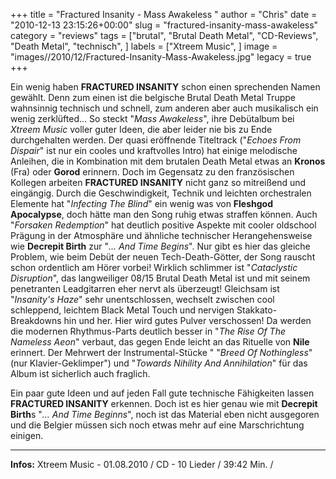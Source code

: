 +++
title = "Fractured Insanity - Mass Awakeless "
author = "Chris"
date = "2010-12-13 23:15:26+00:00"
slug = "fractured-insanity-mass-awakeless"
category = "reviews"
tags = ["brutal", "Brutal Death Metal", "CD-Reviews", "Death Metal", "technisch", ]
labels = ["Xtreem Music", ]
image = "images//2010/12/Fractured-Insanity-Mass-Awakeless.jpg"
legacy = true
+++

Ein wenig haben **FRACTURED INSANITY** schon einen sprechenden Namen gewählt. Denn zum einen ist die belgische Brutal Death Metal Truppe wahnsinnig technisch und schnell, zum anderen aber auch musikalisch ein wenig zerklüfted... So steckt "_Mass Awakeless_", ihre Debütalbum bei _Xtreem Music_ voller guter Ideen, die aber leider nie bis zu Ende durchgehalten werden. Der quasi eröffnende Titeltrack ("_Echoes From Dispair_" ist nur ein cooles und kraftvolles Intro) hat einige melodische Anleihen, die in Kombination mit dem brutalen Death Metal etwas an **Kronos** (Fra) oder **Gorod** erinnern. Doch im Gegensatz zu den französischen Kollegen arbeiten **FRACTURED INSANITY** nicht ganz so mitreißend und eingängig. Durch die Geschwindigkeit, Technik und leichten orchestralen Elemente hat "_Infecting The Blind_" ein wenig was von **Fleshgod Apocalypse**, doch hätte man den Song ruhig etwas straffen können. Auch "_Forsaken Redemption_" hat deutlich positive Aspekte mit cooler oldschool Prägung in der Atmosphäre und ähnliche technischer Herangehensweise wie **Decrepit Birth** zur "_... And Time Begins_". Nur gibt es hier das gleiche Problem, wie beim Debüt der neuen Tech-Death-Götter, der Song rauscht schon ordentlich am Hörer vorbei!
Wirklich schlimmer ist "_Cataclystic Disruption_", das langweiliger 08/15 Brutal Death Metal ist und mit seinem penetranten Leadgitarren eher nervt als überzeugt! Gleichsam ist "_Insanity's Haze_" sehr unentschlossen, wechselt zwischen cool schleppend, leichtem Black Metal Touch und nervigen Stakkato-Breakdowns hin und her. Hier wird gutes Pulver verschossen! Da werden die modernen Rhythmus-Parts deutlich besser in "_The Rise Of The Nameless Aeon_" verbaut, das gegen Ende leicht an das Rituelle von **Nile** erinnert.
Der Mehrwert der Instrumental-Stücke " "_Breed Of Nothingless_" (nur Klavier-Geklimper") und "_Towards Nihility And Annihilation_" für das Album ist sicherlich auch fraglich.

Ein paar gute Ideen und auf jeden Fall gute technische Fähigkeiten lassen **FRACTURED INSANITY** erkennen. Doch ist es hier genau wie mit **Decrepit Birth**s "_... And Time Beginns_", noch ist das Material eben nicht ausgegoren und die Belgier müssen sich noch etwas mehr auf eine Marschrichtung einigen.





---
**Infos:**
Xtreem Music - 01.08.2010 / 
CD - 10 Lieder / 39:42 Min. / 
